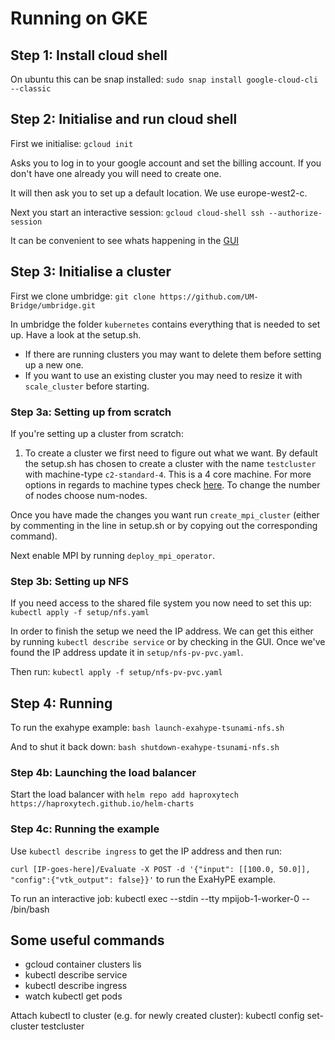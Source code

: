 # Running on GKE

## Step 1: Install cloud shell

On ubuntu this can be snap installed:
``sudo snap install google-cloud-cli --classic``


## Step 2: Initialise and run cloud shell

First we initialise:
``gcloud init``

Asks you to log in to your google account and set the billing account. If you don't have one already you will need to create one.

It will then ask you to set up a default location. We use europe-west2-c.

Next you start an interactive session:
``gcloud cloud-shell ssh --authorize-session``

It can be convenient to see whats happening in the [GUI](https://console.cloud.google.com/kubernetes/)

## Step 3: Initialise a cluster

First we clone umbridge:
``git clone https://github.com/UM-Bridge/umbridge.git``

In umbridge the folder `kubernetes` contains everything that is needed to set up.
Have a look at the setup.sh.

- If there are running clusters you may want to delete them before setting up a new one.
- If you want to use an existing cluster you may need to resize it with `scale_cluster` before starting.

### Step 3a: Setting up from scratch
If you're setting up a cluster from scratch:
1. To create a cluster we first need to figure out what we want. By default the setup.sh has chosen to create a cluster with the name `testcluster` with machine-type `c2-standard-4`. This is a 4 core machine. For more options in regards to machine types check [here](https://cloud.google.com/compute/docs/compute-optimized-machines). To change the number of nodes choose num-nodes.

Once you have made the changes you want run `create_mpi_cluster` (either by commenting in the line in setup.sh or by copying out the corresponding command).

Next enable MPI by running `deploy_mpi_operator`.

### Step 3b: Setting up NFS
If you need access to the shared file system you now need to set this up:
``kubectl apply -f setup/nfs.yaml``

In order to finish the setup we need the IP address. We can get this either by running `kubectl describe service` or by checking in the GUI.
Once we've found the IP address update it in `setup/nfs-pv-pvc.yaml`.

Then run:
``kubectl apply -f setup/nfs-pv-pvc.yaml``

## Step 4: Running

To run the exahype example:
``bash launch-exahype-tsunami-nfs.sh ``

And to shut it back down:
``bash shutdown-exahype-tsunami-nfs.sh ``

### Step 4b: Launching the load balancer
Start the load balancer with
``helm repo add haproxytech https://haproxytech.github.io/helm-charts``

### Step 4c: Running the example
Use
``kubectl describe ingress``
to get the IP address and then run:

``curl [IP-goes-here]/Evaluate -X POST -d '{"input": [[100.0, 50.0]], "config":{"vtk_output": false}}'``
to run the ExaHyPE example.

To run an interactive job:
kubectl exec --stdin --tty mpijob-1-worker-0 -- /bin/bash


## Some useful commands
- gcloud container clusters lis
- kubectl describe service
- kubectl describe ingress
- watch kubectl get pods

Attach kubectl to cluster (e.g. for newly created cluster):
kubectl config set-cluster testcluster
